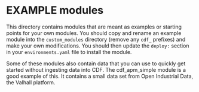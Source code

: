 # EXAMPLE modules

This directory contains modules that are meant as examples or starting points for your own modules. You
should copy and rename an example module into the `custom_modules` directory (remove any `cdf_` prefixes) and make
your own modifications. You should then update the `deploy:` section in your `environments.yaml` file to install
the module.

Some of these modules also contain data that you can use to quickly get started without ingesting data
into CDF. The cdf_apm_simple module is a good example of this. It contains a small data set from Open Industrial
Data, the Valhall platform.

